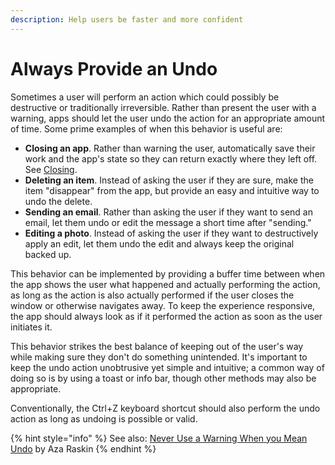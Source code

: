 ```yaml
---
description: Help users be faster and more confident
---
```


# Always Provide an Undo

Sometimes a user will perform an action which could possibly be destructive or traditionally irreversible. Rather than present the user with a warning, apps should let the user undo the action for an appropriate amount of time. Some prime examples of when this behavior is useful are:

* **Closing an app**. Rather than warning the user, automatically save their work and the app's state so they can return exactly where they left off. See [Closing](closing.md).
* **Deleting an item**. Instead of asking the user if they are sure, make the item "disappear" from the app, but provide an easy and intuitive way to undo the delete.
* **Sending an email**. Rather than asking the user if they want to send an email, let them undo or edit the message a short time after "sending."
* **Editing a photo**. Instead of asking the user if they want to destructively apply an edit, let them undo the edit and always keep the original backed up.

This behavior can be implemented by providing a buffer time between when the app shows the user what happened and actually performing the action, as long as the action is also actually performed if the user closes the window or otherwise navigates away. To keep the experience responsive, the app should always look as if it performed the action as soon as the user initiates it.

This behavior strikes the best balance of keeping out of the user's way while making sure they don't do something unintended. It's important to keep the undo action unobtrusive yet simple and intuitive; a common way of doing so is by using a toast or info bar, though other methods may also be appropriate.

Conventionally, the Ctrl+Z keyboard shortcut should also perform the undo action as long as undoing is possible or valid.

{% hint style="info" %}
See also: [Never Use a Warning When you Mean Undo](https://alistapart.com/article/neveruseawarning) by Aza Raskin
{% endhint %}

